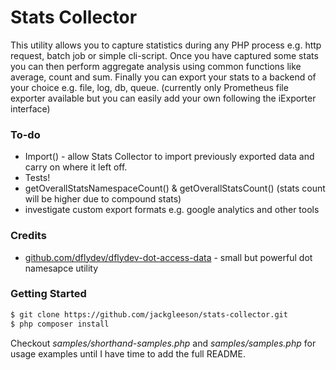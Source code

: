 # Stats Collector

This utility allows you to capture statistics during any PHP process e.g. http request, batch job or simple cli-script. Once you have captured some stats you can then perform aggregate analysis using common functions like average, count and sum. Finally you can export your stats to a backend of your choice  e.g. file, log, db, queue. (currently only Prometheus file exporter available but you can easily add your own following the iExporter interface)

### To-do

  - Import() - allow Stats Collector to import previously exported data and carry on where it left off. 
  - Tests!
  - getOverallStatsNamespaceCount() & getOverallStatsCount()  (stats count will be higher due to compound stats)
  - investigate custom export formats e.g. google analytics and other tools
### Credits

* [github.com/dflydev/dflydev-dot-access-data](https://github.com/dflydev/dflydev-dot-access-data)  - small but powerful dot namesapce utility

### Getting Started
```sh
$ git clone https://github.com/jackgleeson/stats-collector.git
$ php composer install
```

Checkout *samples/shorthand-samples.php* and *samples/samples.php* for usage examples until I have time to add the full README.

